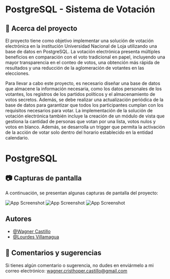 # PostgreSQL - Sistema de Votación


## 🚀 Acerca del proyecto 

El proyecto tiene como objetivo implementar una solución de votación electrónica en la institución Universidad Nacional de Loja utilizando una base de datos en PostgreSQL. La votación electrónica presenta múltiples beneficios en comparación con el voto tradicional en papel, incluyendo una mayor transparencia en el conteo de votos, una obtención más rápida de resultados y una reducción de la aglomeración de votantes en las elecciones.

Para llevar a cabo este proyecto, es necesario diseñar una base de datos que almacene la información necesaria, como los datos personales de los votantes, los registros de los partidos políticos y el almacenamiento de votos secretos. Además, se debe realizar una actualización periódica de la base de datos para garantizar que todos los participantes cumplan con los requisitos necesarios para votar.
La implementación de la solución de votación electrónica también incluye la creación de un módulo de vista que gestiona la cantidad de personas que votan por una lista, votos nulos y votos en blanco. Además, se desarrolla un trigger que permita la activación de la acción de votar solo dentro del horario establecido en la entidad calendario.
    
# PostgreSQL


## 📷 Capturas de pantalla


A continuación, se presentan algunas capturas de pantalla del proyecto:


![App Screenshot](https://i.postimg.cc/GtZRdrxS/3.png)
![App Screenshot](https://i.postimg.cc/x8kQwqMz/2.png)
![App Screenshot](https://i.postimg.cc/hjZgZVzn/1.png)


## Autores

- [@Wagner Castillo]()
- [@Lourdes Villamagua]()

## 📩 Comentarios y sugerencias

Si tienes algún comentario o sugerencia, no dudes en enviármelo a mi correo electrónico: wagner.cristhoper.castillo@gmail.com
